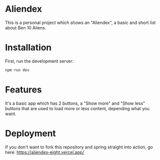 # Aliendex

This is a personal project which shows an "Aliendex", a basic and short list about Ben 10 Aliens.

# Installation

First, run the development server:

```bash
npm run dev
```

# Features

It's a basic app which has 2 buttons, a "Show more" and "Show less" buttons that are used to load more or less content, depending what you want.

# Deployment

If you don't want to fork this repository and spring straight into action, go here: https://aliendex-eight.vercel.app/
